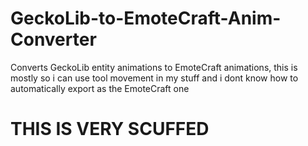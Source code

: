 # GeckoLib-to-EmoteCraft-Anim-Converter
Converts GeckoLib entity animations to EmoteCraft animations, this is mostly so i can use tool movement in my stuff and i dont know how to automatically export as the EmoteCraft one

# THIS IS VERY SCUFFED
